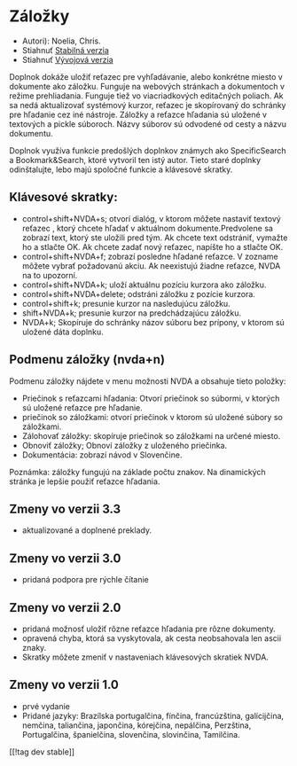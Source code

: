 # Záložky #

* Autori): Noelia, Chris.
* Stiahnuť [Stabilná verzia][1]
* Stiahnuť [Vývojová verzia][2]

Doplnok dokáže uložiť reťazec pre vyhľadávanie, alebo konkrétne miesto v
dokumente ako záložku. Funguje na webových stránkach a dokumentoch v režime
prehliadania. Funguje tiež vo viacriadkových editačných poliach. Ak sa nedá
aktualizovať systémový kurzor, reťazec je skopírovaný do schránky pre
hľadanie cez iné nástroje. Záložky a reťazce hľadania sú uložené v textových
a pickle súboroch. Názvy súborov sú odvodené od cesty a názvu dokumentu.

Doplnok využíva funkcie predošlých doplnkov známych ako SpecificSearch a
Bookmark&Search, ktoré vytvoril ten istý autor. Tieto staré doplnky
odinštalujte, lebo majú spoločné funkcie a klávesové skratky.

## Klávesové skratky: ##

*	control+shift+NVDA+s; otvorí dialóg, v ktorom môžete nastaviť textový reťazec , ktorý chcete hľadať v aktuálnom dokumente.Predvolene sa zobrazí text, ktorý ste uložili pred tým. Ak chcete text odstrániť, vymažte ho a stlačte OK. Ak chcete zadať nový reťazec, napíšte ho a stlačte OK.
*	control+shift+NVDA+f; zobrazí posledne hľadané reťazce. V zozname môžete vybrať požadovanú akciu. Ak neexistujú žiadne reťazce, NVDA na to upozorní.
*	control+shift+NVDA+k; uloží aktuálnu pozíciu kurzora ako záložku.
*	control+shift+NVDA+delete; odstráni záložku z pozície kurzora.
*	control+shift+k; presunie kurzor na nasledujúcu záložku.
*	shift+NVDA+k; presunie kurzor na predchádzajúcu záložku.
*	NVDA+k; Skopíruje do schránky názov súboru bez prípony, v ktorom sú uložené dáta doplnku.

## Podmenu záložky (nvda+n) ##


Podmenu záložky nájdete v menu možnosti NVDA a obsahuje tieto položky:

*	Priečinok s reťazcami hľadania: Otvorí priečinok so súbormi, v ktorých sú
  uložené reťazce pre hľadanie.
*	priečinok so záložkami: otvorí priečinok v ktorom sú uložené súbory so
  záložkami.
*	Zálohovať záložky: skopíruje priečinok so záložkami na určené miesto.
*	Obnoviť záložky; Obnoví záložky z uloženého priečinka.
*	Dokumentácia: zobrazí návod v Slovenčine.

Poznámka: záložky fungujú na základe počtu znakov. Na dinamických stránka je
lepšie použiť reťazce hľadania.

## Zmeny vo verzii 3.3 ##
* aktualizované a doplnené preklady.

## Zmeny vo verzii 3.0 ##
* pridaná podpora pre rýchle čítanie

## Zmeny vo verzii 2.0 ##
* pridaná možnosť uložiť rôzne reťazce hľadania pre rôzne dokumenty.
* opravená chyba, ktorá sa vyskytovala, ak cesta neobsahovala len ascii
  znaky.
* Skratky môžete zmeniť v nastaveniach klávesových skratiek NVDA.


## Zmeny vo verzii 1.0 ##
* prvé vydanie
* Pridané jazyky: Brazílska portugalčina, fínčina, francúzština,
  galícijčina, nemčina, taliančina, japončina, kórejčina, nepálčina,
  Perzština, Portugalčina, španielčina, slovenčina, slovinčina, Tamilčina.

[[!tag dev stable]]

[1]: http://addons.nvda-project.org/files/get.php?file=pm

[2]: http://addons.nvda-project.org/files/get.php?file=pm-dev
